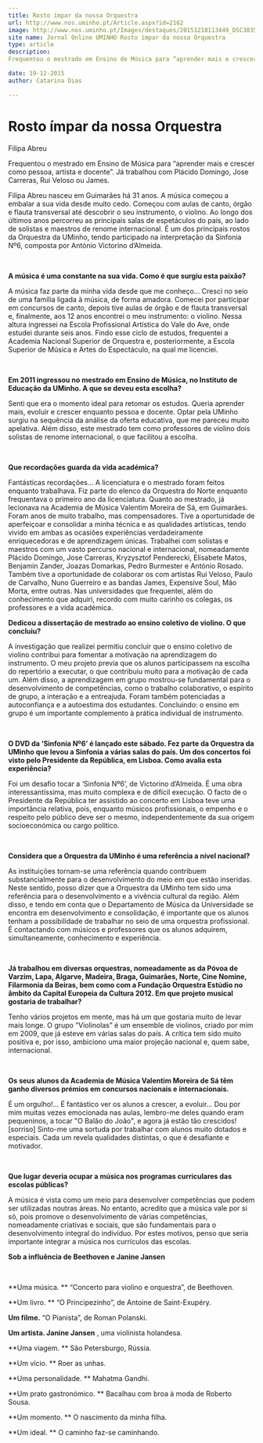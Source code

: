 ```yaml
---
title: Rosto ímpar da nossa Orquestra
url: http://www.nos.uminho.pt/Article.aspx?id=2162
image: http://www.nos.uminho.pt/Images/destaques/20151218113449_DSC3835copy.jpg
site name: Jornal Online UMINHO Rosto ímpar da nossa Orquestra
type: article
description: 
Frequentou o mestrado em Ensino de Música para “aprender mais e crescer como pessoa, artista e docente”. Já trabalhou com Plácido Domingo, Jose Carreras, Rui Veloso ou James.

date: 19-12-2015
author: Catarina Dias

---
```

# Rosto ímpar da nossa Orquestra


  

Filipa Abreu

Frequentou o mestrado em Ensino de Música para “aprender mais e crescer como pessoa, artista e docente”. Já trabalhou com Plácido Domingo, Jose Carreras, Rui Veloso ou James.

Filipa Abreu nasceu em Guimarães há 31 anos. A música começou a embalar a sua vida desde muito cedo. Começou com aulas de canto, órgão e flauta transversal até descobrir o seu instrumento, o violino. Ao longo dos últimos anos percorreu as principais salas de espetáculos do país, ao lado de solistas e maestros de renome internacional. É um dos principais rostos da Orquestra da UMinho, tendo participado na interpretação da Sinfonia Nº6, composta por António Victorino d’Almeida.

 

**A música é uma constante na sua vida. Como é que surgiu esta paixão?** 

A música faz parte da minha vida desde que me conheço... Cresci no seio de uma família ligada à música, de forma amadora. Comecei por participar em concursos de canto, depois tive aulas de órgão e de flauta transversal e, finalmente, aos 12 anos encontrei o meu instrumento: o violino. Nessa altura ingressei na Escola Profissional Artística do Vale do Ave, onde estudei durante seis anos. Findo esse ciclo de estudos, frequentei a Academia Nacional Superior de Orquestra e, posteriormente, a Escola Superior de Música e Artes do Espectáculo, na qual me licenciei.

 

**Em 2011 ingressou no mestrado em Ensino de Música, no Instituto de Educação da UMinho. A que se deveu esta escolha?** 

Senti que era o momento ideal para retomar os estudos. Queria aprender mais, evoluir e crescer enquanto pessoa e docente. Optar pela UMinho surgiu na sequência da análise da oferta educativa, que me pareceu muito apelativa. Além disso, este mestrado tem como professores de violino dois solistas de renome internacional, o que facilitou a escolha.

 

**Que recordações guarda da vida académica?** 

Fantásticas recordações... A licenciatura e o mestrado foram feitos enquanto trabalhava. Fiz parte do elenco da Orquestra do Norte enquanto frequentava o primeiro ano da licenciatura. Quanto ao mestrado, já lecionava na Academia de Música Valentim Moreira de Sá, em Guimarães. Foram anos de muito trabalho, mas compensadores. Tive a oportunidade de aperfeiçoar e consolidar a minha técnica e as qualidades artísticas, tendo vivido em ambas as ocasiões experiências verdadeiramente enriquecedoras e de aprendizagem únicas. Trabalhei com solistas e maestros com um vasto percurso nacional e internacional, nomeadamente Plácido Domingo, Jose Carreras, Kryzysztof Penderecki, Elisabete Matos, Benjamin Zander, Joazas Domarkas, Pedro Burmester e António Rosado. Também tive a oportunidade de colaborar os com artistas Rui Veloso, Paulo de Carvalho, Nuno Guerreiro e as bandas James, Expensive Soul, Mão Morta, entre outras. Nas universidades que frequentei, além do conhecimento que adquiri, recordo com muito carinho os colegas, os professores e a vida académica.
 

**Dedicou a dissertação de mestrado ao ensino coletivo de violino. O que concluiu?** 

A investigação que realizei permitiu concluir que o ensino coletivo de violino contribui para fomentar a motivação na aprendizagem do instrumento. O meu projeto previa que os alunos participassem na escolha do repertório a executar, o que contribuiu muito para a motivação de cada um. Além disso, a aprendizagem em grupo mostrou-se fundamental para o desenvolvimento de competências, como o trabalho colaborativo, o espírito de grupo, a interação e a entreajuda. Foram também potenciadas a autoconfiança e a autoestima dos estudantes. Concluindo: o ensino em grupo é um importante complemento à prática individual de instrumento. 

 

**O DVD da ‘Sinfonia Nº6’ é lançado este sábado. Fez parte da Orquestra da UMinho que levou a Sinfonia a várias salas do país. Um dos concertos foi visto pelo Presidente da República, em Lisboa. Como avalia esta experiência?** 

Foi um desafio tocar a ‘Sinfonia Nº6’, de Victorino d’Almeida. É uma obra interessantíssima, mas muito complexa e de difícil execução. O facto de o Presidente da República ter assistido ao concerto em Lisboa teve uma importância relativa, pois, enquanto músicos profissionais, o empenho e o respeito pelo público deve ser o mesmo, independentemente da sua origem socioeconómica ou cargo político.

 

**Considera que a Orquestra da UMinho é uma referência a nível nacional?** 

As instituições tornam-se uma referência quando contribuem substancialmente para o desenvolvimento do meio em que estão inseridas. Neste sentido, posso dizer que a Orquestra da UMinho tem sido uma referência para o desenvolvimento e a vivência cultural da região. Além disso, e tendo em conta que o Departamento de Música da Universidade se encontra em desenvolvimento e consolidação, é importante que os alunos tenham a possibilidade de trabalhar no seio de uma orquestra profissional. É contactando com músicos e professores que os alunos adquirem, simultaneamente, conhecimento e experiência.

 

**Já trabalhou em diversas orquestras, nomeadamente as da Póvoa de Varzim, Lapa, Algarve, Madeira, Braga, Guimarães, Norte, Cine Nomine, Filarmonia da Beiras, bem como com a Fundação Orquestra Estúdio no âmbito da Capital Europeia da Cultura 2012. Em que projeto musical gostaria de trabalhar?** 

Tenho vários projetos em mente, mas há um que gostaria muito de levar mais longe. O grupo “Violinolas” é um ensemble de violinos, criado por mim em 2009, que já esteve em várias salas do país. A crítica tem sido muito positiva e, por isso, ambiciono uma maior projeção nacional e, quem sabe, internacional.

 

**Os seus alunos da Academia de Música Valentim Moreira de Sá têm ganho diversos prémios em concursos nacionais e internacionais.** 

É um orgulho!... É fantástico ver os alunos a crescer, a evoluir... Dou por mim muitas vezes emocionada nas aulas, lembro-me deles quando eram pequeninos, a tocar "O Balão do João", e agora já estão tão crescidos! [sorriso] Sinto-me uma sortuda por trabalhar com alunos muito dotados e especiais. Cada um revela qualidades distintas, o que é desafiante e motivador.

 

**Que lugar deveria ocupar a música nos programas curriculares das escolas públicas?** 

A música é vista como um meio para desenvolver competências que podem ser utilizadas noutras áreas. No entanto, acredito que a música vale por si só, pois promove o desenvolvimento de várias competências, nomeadamente criativas e sociais, que são fundamentais para o desenvolvimento integral do indivíduo. Por estes motivos, penso que seria importante integrar a música nos currículos das escolas.

**Sob a influência de Beethoven e Janine Jansen** 

 

**Uma música. ** “Concerto para violino e orquestra”, de Beethoven.

**Um livro. ** “O Principezinho”, de Antoine de Saint-Exupéry.

**Um filme.**  “O Pianista”, de Roman Polanski.

**Um artista. Janine Jansen** , uma violinista holandesa.

**Uma viagem. ** São Petersburgo, Rússia.

**Um vício. ** Roer as unhas.

**Uma personalidade. ** Mahatma Gandhi.

**Um prato gastronómico. ** Bacalhau com broa à moda de Roberto Sousa.

**Um momento. ** O nascimento da minha filha.

**Um ideal. ** O caminho faz-se caminhando.
 

